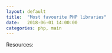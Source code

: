 ```yaml
---
layout: default
title:  "Most favourite PHP libraries"
date:   2018-06-01 14:00:00
categories: php, main
---
```


Resources:
